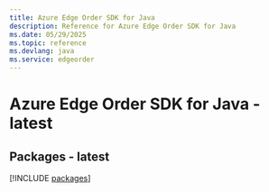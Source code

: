 ```yaml
---
title: Azure Edge Order SDK for Java
description: Reference for Azure Edge Order SDK for Java
ms.date: 05/29/2025
ms.topic: reference
ms.devlang: java
ms.service: edgeorder
---
```

# Azure Edge Order SDK for Java - latest
## Packages - latest
[!INCLUDE [packages](edge-order-index.md)]